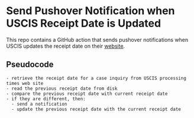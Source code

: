 # Send Pushover Notification when USCIS Receipt Date is Updated

This repo contains a GitHub action that sends pushover notifications when USCIS
updates the receipt date on their [website](https://egov.uscis.gov/processing-times/).

## Pseudocode

```
- retrieve the receipt date for a case inquiry from USCIS processing times web site
- read the previous receipt date from disk
- compare the previous receipt date with current receipt date
- if they are different, then:
  - send a notification
  - update the previous receipt date with the current receipt date
```
